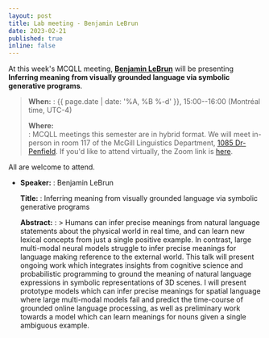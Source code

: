 ```yaml
---
layout: post
title: Lab meeting - Benjamin LeBrun
date: 2023-02-21
published: true
inline: false
---
```


At this week's MCQLL meeting, [**Benjamin LeBrun**](/people/lebrun.benjamin) will
be presenting **Inferring meaning from visually grounded language via symbolic generative programs**.

> __When:__ 
> : {{ page.date | date: '%A, %B %-d' }}, 15:00--16:00 (Montréal time, UTC-4)
>
> __Where:__  
> : MCQLL meetings this semester are in hybrid format.  We will meet in-person
> in room 117 of the McGill Linguistics Department, [1085
> Dr-Penfield](https://maps.mcgill.ca/?cmp=1&txt=EN&id=Penfield1085). If you'd
> like to attend virtually, the Zoom link is
> [here](https://mcgill.zoom.us/j/84089215248?pwd=UkpMK1FEV2dTaVpGSDMzLzJtNWFhUT09).

All are welcome to attend.

-  __Speaker:__
    : Benjamin LeBrun

    __Title:__
    : Inferring meaning from visually grounded language via symbolic generative programs

    __Abstract:__ 
    : > Humans can infer precise meanings from natural language statements about the physical world in real time, and can learn new lexical concepts from just a single positive example. In contrast, large multi-modal neural models struggle to infer precise meanings for language making reference to the external world. This talk will present ongoing work which integrates insights from cognitive science and probabilistic programming to ground the meaning of natural language expressions in symbolic representations of 3D scenes. I will present prototype models which can infer precise meanings for spatial language where large multi-modal models fail and predict the time-course of grounded online language processing, as well as preliminary work towards a model which can learn meanings for nouns given a single ambiguous example.


